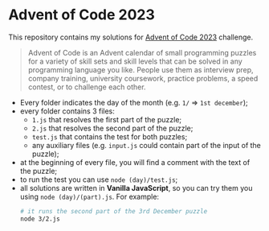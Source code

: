 # Advent of Code 2023

This repository contains my solutions for [Advent of Code 2023](https://adventofcode.com/2023) challenge.

> Advent of Code is an Advent calendar of small programming puzzles for a variety of skill sets and skill levels that can be solved in any programming language you like. People use them as interview prep, company training, university coursework, practice problems, a speed contest, or to challenge each other.

- Every folder indicates the day of the month (e.g. `1/` => `1st december`);
- every folder contains 3 files:
  - `1.js` that resolves the first part of the puzzle;
  - `2.js` that resolves the second part of the puzzle;
  - `test.js` that contains the test for both puzzles;
  - any auxiliary files (e.g. `input.js` could contain part of the input of the puzzle);
- at the beginning of every file, you will find a comment with the text of the puzzle;
- to run the test you can use `node (day)/test.js`;
- all solutions are written in **Vanilla JavaScript**, so you can try them you using `node (day)/(part).js`. For example:
  ```bash
  # it runs the second part of the 3rd December puzzle
  node 3/2.js
  ```